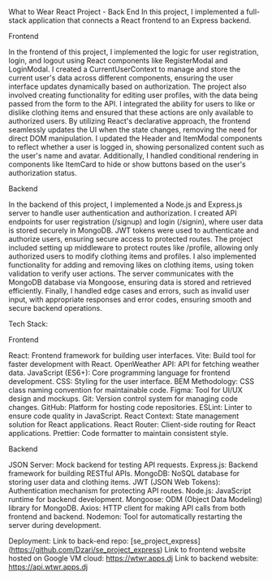 What to Wear React Project - Back End
In this project, I implemented a full-stack application that connects a React frontend to an Express backend.

Frontend

In the frontend of this project, I implemented the logic for user registration, login, and logout using React components like RegisterModal and LoginModal. I created a CurrentUserContext to manage and store the current user's data across different components, ensuring the user interface updates dynamically based on authorization. The project also involved creating functionality for editing user profiles, with the data being passed from the form to the API. I integrated the ability for users to like or dislike clothing items and ensured that these actions are only available to authorized users. By utilizing React's declarative approach, the frontend seamlessly updates the UI when the state changes, removing the need for direct DOM manipulation. I updated the Header and ItemModal components to reflect whether a user is logged in, showing personalized content such as the user's name and avatar. Additionally, I handled conditional rendering in components like ItemCard to hide or show buttons based on the user's authorization status.

Backend

In the backend of this project, I implemented a Node.js and Express.js server to handle user authentication and authorization. I created API endpoints for user registration (/signup) and login (/signin), where user data is stored securely in MongoDB. JWT tokens were used to authenticate and authorize users, ensuring secure access to protected routes. The project included setting up middleware to protect routes like /profile, allowing only authorized users to modify clothing items and profiles. I also implemented functionality for adding and removing likes on clothing items, using token validation to verify user actions. The server communicates with the MongoDB database via Mongoose, ensuring data is stored and retrieved efficiently. Finally, I handled edge cases and errors, such as invalid user input, with appropriate responses and error codes, ensuring smooth and secure backend operations.

Tech Stack:

Frontend

React: Frontend framework for building user interfaces.
Vite: Build tool for faster development with React.
OpenWeather API: API for fetching weather data.
JavaScript (ES6+): Core programming language for frontend development.
CSS: Styling for the user interface.
BEM Methodology: CSS class naming convention for maintainable code.
Figma: Tool for UI/UX design and mockups.
Git: Version control system for managing code changes.
GitHub: Platform for hosting code repositories.
ESLint: Linter to ensure code quality in JavaScript.
React Context: State management solution for React applications.
React Router: Client-side routing for React applications.
Prettier: Code formatter to maintain consistent style.

Backend

JSON Server: Mock backend for testing API requests.
Express.js: Backend framework for building RESTful APIs.
MongoDB: NoSQL database for storing user data and clothing items.
JWT (JSON Web Tokens): Authentication mechanism for protecting API routes.
Node.js: JavaScript runtime for backend development.
Mongoose: ODM (Object Data Modeling) library for MongoDB.
Axios: HTTP client for making API calls from both frontend and backend.
Nodemon: Tool for automatically restarting the server during development.

Deployment:
Link to back-end repo: [se_project_express] (https://github.com/Dzari/se_project_express) Link to frontend website hosted on Google VM cloud: https://wtwr.apps.dj Link to backend website: https://api.wtwr.apps.dj

